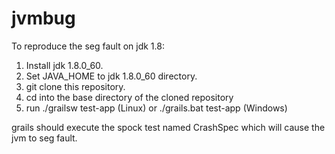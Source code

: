 # jvmbug

To reproduce the seg fault on jdk 1.8:

1. Install jdk 1.8.0_60.
2. Set JAVA_HOME to jdk 1.8.0_60 directory.
3. git clone this repository.
4. cd into the base directory of the cloned repository
5. run ./grailsw test-app (Linux) or ./grails.bat test-app (Windows)

grails should execute the spock test named CrashSpec which will cause the jvm to seg fault.

